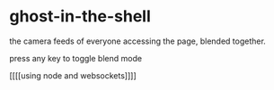 # ghost-in-the-shell

the camera feeds of everyone accessing the page, blended together.

press any key to toggle blend mode

[[[[using node and websockets]]]]
